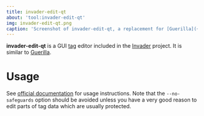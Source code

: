 ```yaml
---
title: invader-edit-qt
about: 'tool:invader-edit-qt'
img: invader-edit-qt.png
caption: 'Screenshot of invader-edit-qt, a replacement for [Guerilla](~h1a-guerilla)'
---
```

**invader-edit-qt** is a GUI [tag](~tags) editor included in the [Invader](~) project. It is similar to [Guerilla](~h1a-guerilla).

# Usage
See [official documentation][docs] for usage instructions. Note that the `--no-safeguards` option should be avoided unless you have a very good reason to edit parts of tag data which are usually protected.

[docs]: https://github.com/SnowyMouse/invader#invader-edit-qt
